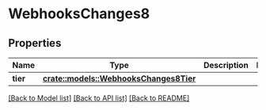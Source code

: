 # WebhooksChanges8

## Properties

Name | Type | Description | Notes
------------ | ------------- | ------------- | -------------
**tier** | [**crate::models::WebhooksChanges8Tier**](webhooks_changes_8_tier.md) |  | 

[[Back to Model list]](../README.md#documentation-for-models) [[Back to API list]](../README.md#documentation-for-api-endpoints) [[Back to README]](../README.md)


